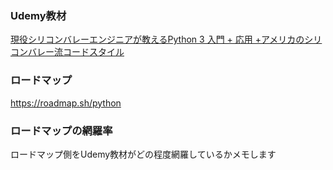 ### Udemy教材
[現役シリコンバレーエンジニアが教えるPython 3 入門 + 応用 +アメリカのシリコンバレー流コードスタイル](https://www.udemy.com/course/python-beginner/?couponCode=25BBPMXPLOYCTRL)

### ロードマップ
https://roadmap.sh/python

### ロードマップの網羅率

ロードマップ側をUdemy教材がどの程度網羅しているかメモします
